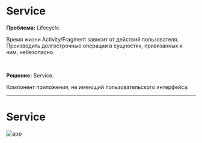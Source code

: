 # Service

**Проблема:** Lifecycle.  

Время жизни Activity/Fragment зависит от действий пользователя.  
Производить долгострочные операции в сущностях, привязанных к ним, небезопасно.

<br>


**Решение:** Service.  

<!-- .element: class="fragment" data-fragment-index="1" -->
  
Компонент приложения, не имеющий пользовательского интерфейса.

<!-- .element: class="fragment" data-fragment-index="1" -->

------

# Service

![app](lecture/multithread_network/img/service_lifecycle.png)
<!-- .element: width="30%" -->

<!-- .element: class="center-horizontal" -->
